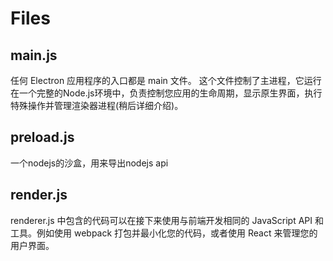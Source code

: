 # Files
## main.js
任何 Electron 应用程序的入口都是 main 文件。 这个文件控制了主进程，它运行在一个完整的Node.js环境中，负责控制您应用的生命周期，显示原生界面，执行特殊操作并管理渲染器进程(稍后详细介绍)。

## preload.js
一个nodejs的沙盒，用来导出nodejs api

## render.js
renderer.js 中包含的代码可以在接下来使用与前端开发相同的 JavaScript API 和工具。例如使用 webpack 打包并最小化您的代码，或者使用 React 来管理您的用户界面。